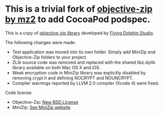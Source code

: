This is a trivial fork of [objective-zip by mz2](https://github.com/mz2/objective-zip) to add CocoaPod podspec.
===
This is a copy of [objective-zip library](https://github.com/flyingdolphinstudio/Objective-Zip) developed by 
[Flying Dolphin Studio](http://www.flyingdolphinstudio.com).

The following changes were made:

* Test application was moved into its own folder. Simply add MiniZip and Objective-Zip folders to your project.
* ZLib source code was removed and replaced with the shared libz.dylib library available on both Mac OS X and iOS.
* Weak encryption code in MiniZip library was explicitly disabled by removing crypt.h and defining NOCRYPT and NOUNCRYPT.
* Compiler warnings reported by LLVM 2.0 compiler (Xcode 4) were fixed.


Code license

* Objective-Zip: [New BSD License](http://www.opensource.org/licenses/bsd-license.php)
* MiniZip: [See MiniZip website](http://www.winimage.com/zLibDll/minizip.html)

